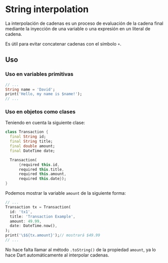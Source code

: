 # String interpolation

La interpolación de cadenas es un proceso de evaluación de la cadena final mediante la inyección de una variable o una expresión en un literal de cadena.

Es útil para evitar concatenar cadenas con el símbolo `+`.

## Uso

### Uso en variables primitivas

```dart
// ...
String name = 'David';
print('Hello, my name is $name!');
// ...
```

### Uso en objetos como clases

Teniendo en cuenta la siguiente clase:

```dart
class Transaction {
  final String id;
  final String title;
  final double amount;
  final DateTime date;

  Transaction(
      {required this.id,
      required this.title,
      required this.amount,
      required this.date});
}
```

Podemos mostrar la variable `amount` de la siguiente forma:

```dart
// ...
Transaction tx = Transaction(
  id: 'tx1',
  title: 'Transaction Example',
  amount: 49.99,
  date: DateTime.now(),
);
print('\$${tx.amount}');// mostrará $49.99
// ...
```

No hace falta llamar al método `.toString()` de la propiedad `amount`, ya lo hace Dart automáticamente al interpolar cadenas.